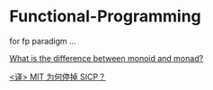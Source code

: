 # Functional-Programming

for fp paradigm ...


[What is the difference between monoid and monad?](https://www.quora.com/What-is-the-difference-between-monoid-and-monad)

[<译> MIT 为何停掉 SICP？](https://segmentfault.com/a/1190000005064958)
